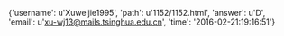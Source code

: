 {'username': u'Xuweijie1995', 'path': u'1152/1152.html', 'answer': u'D', 'email': u'xu-wj13@mails.tsinghua.edu.cn', 'time': '2016-02-21:19:16:51'}